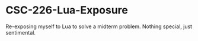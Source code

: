 # CSC-226-Lua-Exposure
Re-exposing myself to Lua to solve a midterm problem.  Nothing special, just sentimental.
